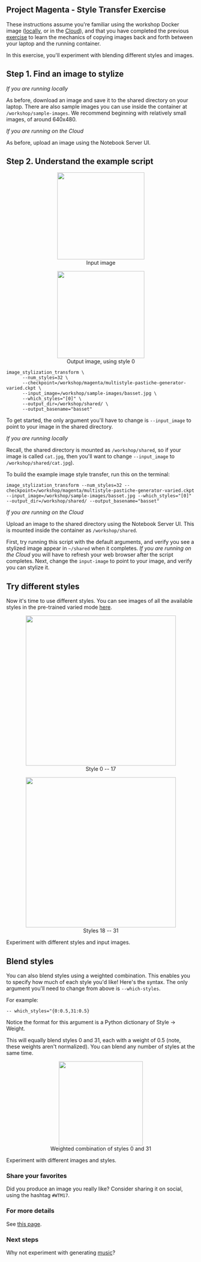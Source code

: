 ## Project Magenta - Style Transfer Exercise

These instructions assume you're familiar using the workshop Docker image ([locally](install-local.md), or in the [Cloud](install-cloud.md)), and that you have completed the previous [exercise](fast-style-transfer.md) to learn the mechanics of copying images back and forth between your laptop and the running container.

In this exercise, you'll experiment with blending different styles and images.

## Step 1. Find an image to stylize

*If you are running locally*

As before, download an image and save it to the shared directory on your laptop. There are also sample images you can use inside the container at ```/workshop/sample-images```. We recommend beginning with relatively small images, of around 640x480.

*If you are running on the Cloud*

As before, upload an image using the Notebook Server UI.

## Step 2. Understand the example script

<p align="center"><img src="../container/sample-images/basset.jpg" height="232px"></br>Input image</p>

<p align="center"><img src="../images/basset_0.png" height="232px"></br>Output image, using style 0</p>

```
image_stylization_transform \
      --num_styles=32 \
      --checkpoint=/workshop/magenta/multistyle-pastiche-generator-varied.ckpt \
      --input_image=/workshop/sample-images/basset.jpg \
      --which_styles="[0]" \
      --output_dir=/workshop/shared/ \
      --output_basename="basset"
```

To get started, the only argument you'll have to change is ```--input_image``` to point to your image in the shared directory. 

*If you are running locally*

Recall, the shared directory is mounted as ```/workshop/shared```, so if your image is called ```cat.jpg```, then you'll want to change ```--input_image``` to ```/workshop/shared/cat.jpg```).

To build the example image style transfer, run this on the terminal:
```
image_stylization_transform --num_styles=32 --checkpoint=/workshop/magenta/multistyle-pastiche-generator-varied.ckpt --input_image=/workshop/sample-images/basset.jpg --which_styles="[0]" --output_dir=/workshop/shared/ --output_basename="basset"
```

*If you are running on the Cloud*

Upload an image to the shared directory using the Notebook Server UI. This is mounted inside the container as ```/workshop/shared```.

First, try running this script with the default arguments, and verify you see a stylized image appear in ```~/shared``` when it completes. *If you are running on the Cloud* you will have to refresh your web browser after the script completes. Next, change the ```input-image``` to point to your image, and verify you can stylize it.

## Try different styles
Now it's time to use different styles. You can see images of all the available styles in the pre-trained varied mode [here](https://goo.gl/1UDjBE).

<p align="center"><img src="../images/styles_0-17.png" height="400px"></br>Style 0 -- 17</p>

<p align="center"><img src="../images/styles_18-31.png" height="400px"></br>Styles 18 -- 31</p>

Experiment with different styles and input images.

## Blend styles
You can also blend styles using a weighted combination. This enables you to specify how much of each style you'd like! Here's the syntax. The only argument you'll need to change from above is ```--which-styles```.

For example:

```
-- which_styles="{0:0.5,31:0.5}
```

Notice the format for this argument is a Python dictionary of Style -> Weight.

This will equally blend styles 0 and 31, each with a weight of 0.5 (note, these weights aren't normalized). You can blend any number of styles at the same time.

<p align="center"><img src="../images/blended.jpg" height="224px"></br>Weighted combination of styles 0 and 31</p>

Experiment with different images and styles.

### Share your favorites
Did you produce an image you really like? Consider sharing it on social, using the hashtag ```#WTM17```.

### For more details
See [this page](https://github.com/tensorflow/magenta/tree/master/magenta/models/image_stylization).

### Next steps
Why not experiment with generating [music](https://github.com/tensorflow/magenta)? 

